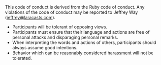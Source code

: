 This code of conduct is derived from the Ruby code of conduct. Any violations of the code of conduct may be reported to Jeffrey Way (jeffrey@laracasts.com).
- Participants will be tolerant of opposing views.
- Participants must ensure that their language and actions are free of personal attacks and disparaging personal remarks.
- When interpreting the words and actions of others, participants should always assume good intentions.
- Behavior which can be reasonably considered harassment will not be tolerated.